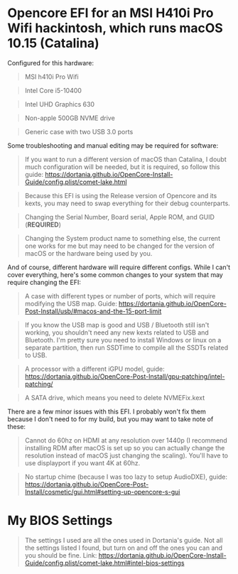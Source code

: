 # Opencore EFI for an MSI H410i Pro Wifi hackintosh, which runs macOS 10.15 (Catalina)

Configured for this hardware:

>MSI h410i Pro Wifi

>Intel Core i5-10400

>Intel UHD Graphics 630

>Non-apple 500GB NVME drive

>Generic case with two USB 3.0 ports

Some troubleshooting and manual editing may be required for software:

>If you want to run a different version of macOS than Catalina, I doubt much configuration will be needed, but it is required, so follow this guide: https://dortania.github.io/OpenCore-Install-Guide/config.plist/comet-lake.html

>Because this EFI is using the Release version of Opencore and its kexts, you may need to swap everything for their debug counterparts.

>Changing the Serial Number, Board serial, Apple ROM, and GUID (**REQUIRED**)

>Changing the System product name to something else, the current one works for me but may need to be changed for the version of macOS or the hardware being used by you.

And of course, different hardware will require different configs. While I can't cover everything, here's some common changes to your system that may require changing the EFI:

>A case with different types or number of ports, which will require modifying the USB map. Guide: https://dortania.github.io/OpenCore-Post-Install/usb/#macos-and-the-15-port-limit

>If you know the USB map is good and USB / Bluetooth still isn't working, you shouldn't need any new kexts related to USB and Bluetooth. I'm pretty sure you need to install Windows or linux on a separate partition, then run SSDTime to compile all the SSDTs related to USB.

>A processor with a different iGPU model, guide: https://dortania.github.io/OpenCore-Post-Install/gpu-patching/intel-patching/

>A SATA drive, which means you need to delete NVMEFix.kext

There are a few minor issues with this EFI. I probably won't fix them because I don't need to for my build, but you may want to take note of these:
>Cannot do 60hz on HDMI at any resolution over 1440p (I recommend installing RDM after macOS is set up so you can actually change the resolution instead of macOS just changing the scaling). You'll have to use displayport if you want 4K at 60hz.

>No startup chime (because I was too lazy to setup AudioDXE), guide: https://dortania.github.io/OpenCore-Post-Install/cosmetic/gui.html#setting-up-opencore-s-gui


# My BIOS Settings
>The settings I used are all the ones used in Dortania's guide. Not all the settings listed I found, but turn on and off the ones you can and you should be fine. Link: https://dortania.github.io/OpenCore-Install-Guide/config.plist/comet-lake.html#intel-bios-settings
